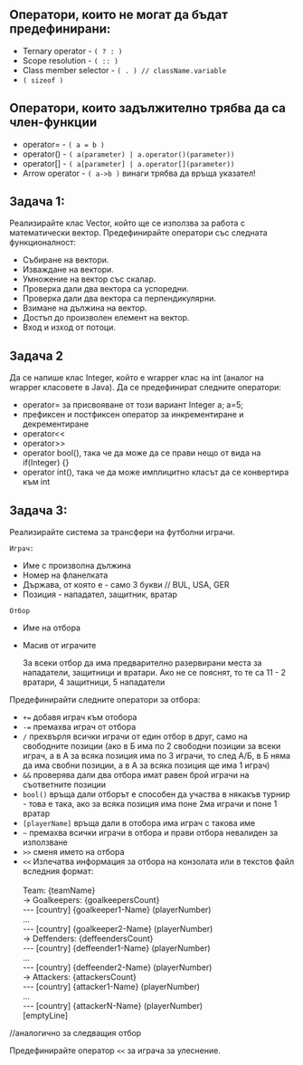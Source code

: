 ## Оператори, които не могат да бъдат предефинирани:
* Ternary operator - `( ? : )`
* Scope resolution - `( :: )`
* Class member selector - `( . ) // className.variable`
* `( sizeof )`

## Оператори, които задължително трябва да са член-функции
* operator= - `( a = b )`
* operator() - `( a(parameter) | a.operator()(parameter))`
* operator[] - `( a[parameter] | a.operator[](parameter))`
* Arrow operator - `( a->b )` винаги трябва да връща указател!

## Задача 1: 
Реализирайте клас Vector, който ще се използва за работа с математически вектор. Предефинирайте оператори със следната функционалност:

* Събиране на вектори.
* Изваждане на вектори.
* Умножение на вектор със скалар.
* Проверка дали два вектора са успоредни.
* Проверка дали два вектора са перпендикулярни.
* Взимане на дължина на вектор.
* Достъп до произволен елемент на вектор.
* Вход и изход от потоци.

## Задача 2
Да се напише клас Integer, който е wrapper клас на int (аналог на wrapper класовете в Java). Да се предефинират следните оператори:
* operator= за присвояване от този вариант Integer a; a=5;
* префиксен и постфиксен оператор за инкрементиране и декрементиране
* operator<<
* operator>>
* operator bool(), така че да може да се прави нещо от вида на if(Integer) {}
* operator int(),  така че да може имплицитно класът да се конвертира към int

## Задача 3: 
Реализирайте система за трансфери на футболни играчи.

`Играч:`
* Име с произволна дължина
* Номер на фланелката
* Държава, от която е - само 3 букви // BUL, USA, GER 
* Позиция - нападател, защитник, вратар

`Отбор`
* Име на отбора
* Масив от играчите

    За всеки отбор да има предварително разервирани места за нападатели, защитници и вратари. Ако не се пояснят, то те са 11 - 2 вратари, 4 защитници, 5 нападатели

Предефинирайти следните оператори за отбора:
* `+=` добавя играч към отобора
* `-=` премахва играч от отбора
* `/` прехвърля всички играчи от един отбор в друг, само на свободните позиции 
(ако в Б има по 2 свободни позиции за всеки играч, а в А за всяка позиция има по 3 играчи, то след A/Б, в Б няма да има свобни позиции, а в А за всяка позиция ще има 1 играч)
* `&&` проверява дали два отбора имат равен брой играчи на съответните позиции
* `bool()` връща дали отборът е способен да участва в някакъв турнир - това е така, ако за всяка позиция има поне 2ма играчи и поне 1 вратар
* `[playerName]` връща дали в отобора има играч с такова име
* `~` премахва всички играчи в отбора и прави отбора невалиден за използване
* `>>` сменя името на отбора
* `<<` Изпечатва информация за отбора на конзолата или в текстов файл вследния формат:<br><br>
Team: {teamName} <br>
-> Goalkeepers: {goalkeepersCount} <br>
--- [country] {goalkeeper1-Name} (playerNumber)<br>
... <br>
--- [country] {goalkeeper2-Name} (playerNumber) <br>
-> Deffenders: {deffeendersCount} <br>
--- [country] {deffeender1-Name} (playerNumber) <br>
... <br>
--- [country] {deffeender2-Name} (playerNumber) <br>
-> Attackers: {attackersCount} <br>
--- [country] {attacker1-Name} (playerNumber)<br>
    ... <br>
--- [country] {attackerN-Name} (playerNumber) <br>
[emptyLine] <br>

//аналогично за следващия отбор

Предефинирайте оператор `<<` за играча за улеснение.
